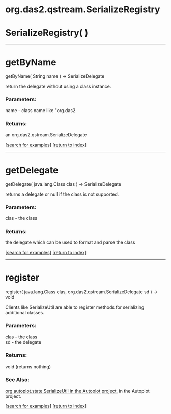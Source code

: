 # org.das2.qstream.SerializeRegistry



# SerializeRegistry( )


***
<a name="getByName"></a>
# getByName
getByName( String name ) &rarr; SerializeDelegate

return the delegate without using a class instance.

### Parameters:
name - class name like "org.das2.

### Returns:
an org.das2.qstream.SerializeDelegate


<a href="https://github.com/autoplot/dev/search?q=getByName&unscoped_q=getByName">[search for examples]</a>
<a href="https://github.com/autoplot/documentation/blob/master/javadoc/index-all.md">[return to index]</a>

***
<a name="getDelegate"></a>
# getDelegate
getDelegate( java.lang.Class clas ) &rarr; SerializeDelegate

returns a delegate or null if the class is not supported.

### Parameters:
clas - the class

### Returns:
the delegate which can be used to format and parse the class

<a href="https://github.com/autoplot/dev/search?q=getDelegate&unscoped_q=getDelegate">[search for examples]</a>
<a href="https://github.com/autoplot/documentation/blob/master/javadoc/index-all.md">[return to index]</a>

***
<a name="register"></a>
# register
register( java.lang.Class clas, org.das2.qstream.SerializeDelegate sd ) &rarr; void

Clients like SerializeUtil are able to register methods for
 serializing additional classes.

### Parameters:
clas - the class
<br>sd - the delegate

### Returns:
void (returns nothing)

### See Also:
<a href='https://git.uiowa.edu/jbf/autoplot/-/blob/master/doc/org/autoplot/state/SerializeUtil in the Autoplot project/.md'>org.autoplot.state.SerializeUtil in the Autoplot project.</a> in the Autoplot project.<br>

<a href="https://github.com/autoplot/dev/search?q=register&unscoped_q=register">[search for examples]</a>
<a href="https://github.com/autoplot/documentation/blob/master/javadoc/index-all.md">[return to index]</a>

